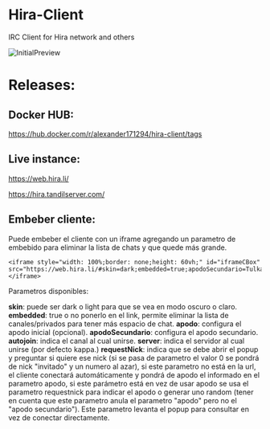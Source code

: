 # Hira-Client

IRC Client for Hira network and others 

![InitialPreview](https://i.imgur.com/1xw8ukh.png)

# Releases:

## Docker HUB:

https://hub.docker.com/r/alexander171294/hira-client/tags

## Live instance:

https://web.hira.li/

https://hira.tandilserver.com/

## Embeber cliente:

Puede embeber el cliente con un iframe agregando un parametro de embebido para eliminar la lista de chats y que quede más grande.

```
<iframe style="width: 100%;border: none;height: 60vh;" id="iframeCBox" src="https://web.hira.li/#skin=dark;embedded=true;apodoSecundario=Tulkalen;autojoin=alcatraz;requestNick=Tulkalex"></iframe>
```

Parametros disponibles:

**skin**: puede ser dark o light para que se vea en modo oscuro o claro.
**embedded**: true o no ponerlo en el link, permite eliminar la lista de canales/privados para tener más espacio de chat.
**apodo**: configura el apodo inicial (opcional).
**apodoSecundario**: configura el apodo secundario.
**autojoin**: indica el canal al cual unirse.
**server**: indica el servidor al cual unirse (por defecto kappa.)
**requestNick**: indica que se debe abrir el popup y preguntar si quiere ese nick (si se pasa de parametro el valor 0 se pondrá de nick "invitado" y un numero al azar), si este parametro no está en la url, el cliente conectará automáticamente y pondrá de apodo el informado en el parametro apodo, si este parámetro está en vez de usar apodo se usa el parametro requestnick para indicar el apodo o generar uno random (tener en cuenta que este parametro anula el parametro "apodo" pero no el "apodo secundario"). Este parametro levanta el popup para consultar en vez de conectar directamente.



